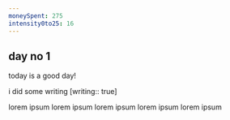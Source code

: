 ```yaml
---
moneySpent: 275
intensity0to25: 16
---
```

## day no 1
today is a good day!
 

i did some writing [writing:: true]

lorem ipsum lorem ipsum lorem ipsum lorem ipsum lorem ipsum
